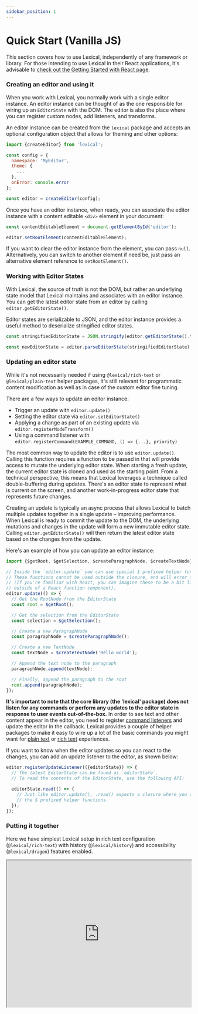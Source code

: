 ```yaml
---
sidebar_position: 1
---
```


# Quick Start (Vanilla JS)

This section covers how to use Lexical, independently of any framework or library. For those intending to use Lexical in their React applications,
it's advisable to [check out the Getting Started with React page](../getting-started/react.md).

### Creating an editor and using it

When you work with Lexical, you normally work with a single editor instance. An editor instance can be thought of as the one responsible
for wiring up an `EditorState` with the DOM. The editor is also the place where you can register custom nodes, add listeners, and transforms.

An editor instance can be created from the `lexical` package and accepts an optional configuration object that allows for theming and other options:

```js
import {createEditor} from 'lexical';

const config = {
  namespace: 'MyEditor',
  theme: {
    ...
  },
  onError: console.error
};

const editor = createEditor(config);
```

Once you have an editor instance, when ready, you can associate the editor instance with a content editable `<div>` element in your document:

```js
const contentEditableElement = document.getElementById('editor');

editor.setRootElement(contentEditableElement);
```

If you want to clear the editor instance from the element, you can pass `null`. Alternatively, you can switch to another element if need be,
just pass an alternative element reference to `setRootElement()`.

### Working with Editor States

With Lexical, the source of truth is not the DOM, but rather an underlying state model
that Lexical maintains and associates with an editor instance. You can get the latest
editor state from an editor by calling `editor.getEditorState()`.

Editor states are serializable to JSON, and the editor instance provides a useful method
to deserialize stringified editor states.

```js
const stringifiedEditorState = JSON.stringify(editor.getEditorState().toJSON());

const newEditorState = editor.parseEditorState(stringifiedEditorState);
```

### Updating an editor state

While it's not necessarily needed if using `@lexical/rich-text` or `@lexical/plain-text` helper packages, it's still relevant for programmatic content modification as well as in case of the custom editor fine tuning.

There are a few ways to update an editor instance:

- Trigger an update with `editor.update()`
- Setting the editor state via `editor.setEditorState()`
- Applying a change as part of an existing update via `editor.registerNodeTransform()`
- Using a command listener with `editor.registerCommand(EXAMPLE_COMMAND, () => {...}, priority)`

The most common way to update the editor is to use `editor.update()`. Calling this function
requires a function to be passed in that will provide access to mutate the underlying
editor state. When starting a fresh update, the current editor state is cloned and
used as the starting point. From a technical perspective, this means that Lexical leverages a technique
called double-buffering during updates. There's an editor state to represent what is current on
the screen, and another work-in-progress editor state that represents future changes.

Creating an update is typically an async process that allows Lexical to batch multiple updates together in
a single update – improving performance. When Lexical is ready to commit the update to
the DOM, the underlying mutations and changes in the update will form a new immutable
editor state. Calling `editor.getEditorState()` will then return the latest editor state
based on the changes from the update.

Here's an example of how you can update an editor instance:

```js
import {$getRoot, $getSelection, $createParagraphNode, $createTextNode} from 'lexical';

// Inside the `editor.update` you can use special $ prefixed helper functions.
// These functions cannot be used outside the closure, and will error if you try.
// (If you're familiar with React, you can imagine these to be a bit like using a hook
// outside of a React function component).
editor.update(() => {
  // Get the RootNode from the EditorState
  const root = $getRoot();

  // Get the selection from the EditorState
  const selection = $getSelection();

  // Create a new ParagraphNode
  const paragraphNode = $createParagraphNode();

  // Create a new TextNode
  const textNode = $createTextNode('Hello world');

  // Append the text node to the paragraph
  paragraphNode.append(textNode);

  // Finally, append the paragraph to the root
  root.append(paragraphNode);
});
```
**It's important to note that the core library (the 'lexical' package) does not listen for any commands or perform any updates to the editor state in response to user events out-of-the-box.** In order to see text and other content appear in the editor, you need to register [command listeners](../concepts/commands.md#editorregistercommand) and update the editor in the callback. Lexical provides a couple of helper packages to make it easy to wire up a lot of the basic commands you might want for [plain text](https://lexical.dev/docs/packages/lexical-plain-text) or [rich text](https://lexical.dev/docs/packages/lexical-rich-text) experiences.

If you want to know when the editor updates so you can react to the changes, you can add an update
listener to the editor, as shown below:

```js
editor.registerUpdateListener(({editorState}) => {
  // The latest EditorState can be found as `editorState`.
  // To read the contents of the EditorState, use the following API:

  editorState.read(() => {
    // Just like editor.update(), .read() expects a closure where you can use
    // the $ prefixed helper functions.
  });
});
```

### Putting it together

Here we have simplest Lexical setup in rich text configuration (`@lexical/rich-text`) with history (`@lexical/history`) and accessibility (`@lexical/dragon`) features enabled.

<iframe width="100%" height="400" src="https://stackblitz.com/github/facebook/lexical/tree/main/examples/vanilla-js?embed=1&file=src%2Fmain.ts&terminalHeight=0&ctl=1" sandbox="allow-forms allow-modals allow-popups allow-popups-to-escape-sandbox allow-presentation allow-same-origin allow-scripts"></iframe>
